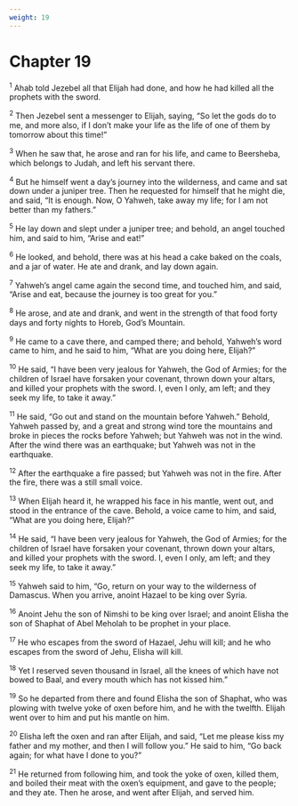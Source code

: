 ```yaml
---
weight: 19
---
```


# Chapter 19

<sup>1</sup> Ahab told Jezebel all that Elijah had done, and how he had killed all the prophets with the sword. 

<sup>2</sup> Then Jezebel sent a messenger to Elijah, saying, “So let the gods do to me, and more also, if I don’t make your life as the life of one of them by tomorrow about this time!” 

<sup>3</sup> When he saw that, he arose and ran for his life, and came to Beersheba, which belongs to Judah, and left his servant there. 

<sup>4</sup> But he himself went a day’s journey into the wilderness, and came and sat down under a juniper tree. Then he requested for himself that he might die, and said, “It is enough. Now, O Yahweh, take away my life; for I am not better than my fathers.” 

<sup>5</sup> He lay down and slept under a juniper tree; and behold, an angel touched him, and said to him, “Arise and eat!” 

<sup>6</sup> He looked, and behold, there was at his head a cake baked on the coals, and a jar of water. He ate and drank, and lay down again. 

<sup>7</sup> Yahweh’s angel came again the second time, and touched him, and said, “Arise and eat, because the journey is too great for you.” 

<sup>8</sup> He arose, and ate and drank, and went in the strength of that food forty days and forty nights to Horeb, God’s Mountain. 

<sup>9</sup> He came to a cave there, and camped there; and behold, Yahweh’s word came to him, and he said to him, “What are you doing here, Elijah?” 

<sup>10</sup> He said, “I have been very jealous for Yahweh, the God of Armies; for the children of Israel have forsaken your covenant, thrown down your altars, and killed your prophets with the sword. I, even I only, am left; and they seek my life, to take it away.” 

<sup>11</sup> He said, “Go out and stand on the mountain before Yahweh.” Behold, Yahweh passed by, and a great and strong wind tore the mountains and broke in pieces the rocks before Yahweh; but Yahweh was not in the wind. After the wind there was an earthquake; but Yahweh was not in the earthquake. 

<sup>12</sup> After the earthquake a fire passed; but Yahweh was not in the fire. After the fire, there was a still small voice. 

<sup>13</sup> When Elijah heard it, he wrapped his face in his mantle, went out, and stood in the entrance of the cave. Behold, a voice came to him, and said, “What are you doing here, Elijah?” 

<sup>14</sup> He said, “I have been very jealous for Yahweh, the God of Armies; for the children of Israel have forsaken your covenant, thrown down your altars, and killed your prophets with the sword. I, even I only, am left; and they seek my life, to take it away.” 

<sup>15</sup> Yahweh said to him, “Go, return on your way to the wilderness of Damascus. When you arrive, anoint Hazael to be king over Syria. 

<sup>16</sup> Anoint Jehu the son of Nimshi to be king over Israel; and anoint Elisha the son of Shaphat of Abel Meholah to be prophet in your place. 

<sup>17</sup> He who escapes from the sword of Hazael, Jehu will kill; and he who escapes from the sword of Jehu, Elisha will kill. 

<sup>18</sup> Yet I reserved seven thousand in Israel, all the knees of which have not bowed to Baal, and every mouth which has not kissed him.” 

<sup>19</sup> So he departed from there and found Elisha the son of Shaphat, who was plowing with twelve yoke of oxen before him, and he with the twelfth. Elijah went over to him and put his mantle on him. 

<sup>20</sup> Elisha left the oxen and ran after Elijah, and said, “Let me please kiss my father and my mother, and then I will follow you.” He said to him, “Go back again; for what have I done to you?” 

<sup>21</sup> He returned from following him, and took the yoke of oxen, killed them, and boiled their meat with the oxen’s equipment, and gave to the people; and they ate. Then he arose, and went after Elijah, and served him. 


